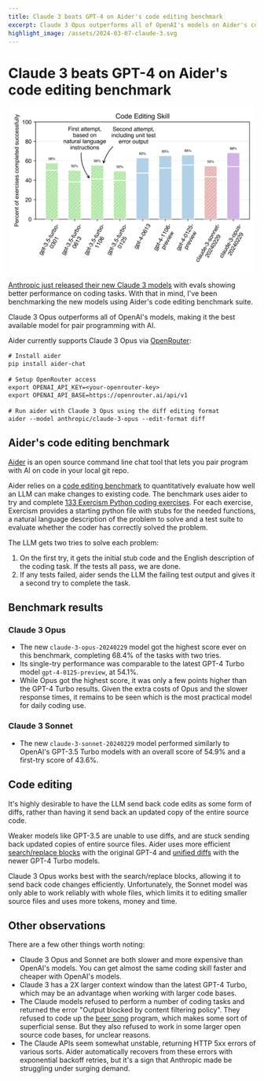 ```yaml
---
title: Claude 3 beats GPT-4 on Aider's code editing benchmark
excerpt: Claude 3 Opus outperforms all of OpenAI's models on Aider's code editing benchmark, making it the best available model for pair programming with AI.
highlight_image: /assets/2024-03-07-claude-3.svg
---
```

# Claude 3 beats GPT-4 on Aider's code editing benchmark

[![benchmark results](/assets/2024-03-07-claude-3.svg)](https://aider.chat/assets/2024-03-07-claude-3.svg)

[Anthropic just released their new Claude 3 models](https://www.anthropic.com/news/claude-3-family)
with evals showing better performance on coding tasks.
With that in mind, I've been benchmarking the new models
using Aider's code editing benchmark suite.

Claude 3 Opus outperforms all of OpenAI's models,
making it the best available model for pair programming with AI.

Aider currently supports Claude 3 Opus via
[OpenRouter](https://aider.chat/docs/faq.html#accessing-other-llms-with-openrouter):

```
# Install aider
pip install aider-chat

# Setup OpenRouter access
export OPENAI_API_KEY=<your-openrouter-key>
export OPENAI_API_BASE=https://openrouter.ai/api/v1

# Run aider with Claude 3 Opus using the diff editing format
aider --model anthropic/claude-3-opus --edit-format diff
```

## Aider's code editing benchmark

[Aider](https://github.com/paul-gauthier/aider)
is an open source command line chat tool that lets you
pair program with AI on code in your local git repo.

Aider relies on a
[code editing benchmark](https://aider.chat/docs/benchmarks.html)
to quantitatively evaluate how well
an LLM can make changes to existing code.
The benchmark uses aider to try and complete
[133 Exercism Python coding exercises](https://github.com/exercism/python).
For each exercise,
Exercism provides a starting python file with stubs for the needed functions,
a natural language description of the problem to solve
and a test suite to evaluate whether the coder has correctly solved the problem.

The LLM gets two tries to solve each problem:

1. On the first try, it gets the initial stub code and the English description of the coding task. If the tests all pass, we are done.
2. If any tests failed, aider sends the LLM the failing test output and gives it a second try to complete the task.

## Benchmark results

### Claude 3 Opus

- The new `claude-3-opus-20240229` model got the highest score ever on this benchmark, completing 68.4% of the tasks with two tries.
- Its single-try performance was comparable to the latest GPT-4 Turbo model `gpt-4-0125-preview`, at 54.1%.
- While Opus got the highest score, it was only a few points higher than the GPT-4 Turbo results. Given the extra costs of Opus and the slower response times, it remains to be seen which is the most practical model for daily coding use.

### Claude 3 Sonnet

- The new `claude-3-sonnet-20240229` model performed similarly to OpenAI's GPT-3.5 Turbo models with an overall score of 54.9% and a first-try score of 43.6%.

## Code editing

It's highly desirable to have the LLM send back code edits as
some form of diffs, rather than having it send back an updated copy of the
entire source code.

Weaker models like GPT-3.5 are unable to use diffs, and are stuck sending back
updated copies of entire source files.
Aider uses more efficient
[search/replace blocks](https://aider.chat/2023/07/02/benchmarks.html#diff)
with the original GPT-4
and
[unified diffs](https://aider.chat/2023/12/21/unified-diffs.html#unified-diff-editing-format)
with the newer GPT-4 Turbo models.

Claude 3 Opus works best with the search/replace blocks, allowing it to send back
code changes efficiently.
Unfortunately, the Sonnet model was only able to work reliably with whole files,
which limits it to editing smaller source files and uses more tokens, money and time.

## Other observations

There are a few other things worth noting:

- Claude 3 Opus and Sonnet are both slower and more expensive than OpenAI's models. You can get almost the same coding skill faster and cheaper with OpenAI's models.
- Claude 3 has a 2X larger context window than the latest GPT-4 Turbo, which may be an advantage when working with larger code bases.
- The Claude models refused to perform a number of coding tasks and returned the error "Output blocked by content filtering policy". They refused to code up the [beer song](https://exercism.org/tracks/python/exercises/beer-song) program, which makes some sort of superficial sense. But they also refused to work in some larger open source code bases, for unclear reasons.
- The Claude APIs seem somewhat unstable, returning HTTP 5xx errors of various sorts. Aider automatically recovers from these errors with exponential backoff retries, but it's a sign that Anthropic made be struggling under surging demand.

